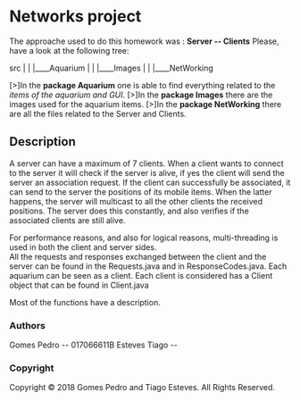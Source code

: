# Networks project  

The approache used to do this homework was : **Server -- Clients** Please, have a look at the following tree:  

src
|
|
|____Aquarium
|
|
|____Images
|
|
|____NetWorking 

[>]In the **package Aquarium** one is able to find everything related to the *items of the aquarium and GUI*. 
[>]In the **package Images** there are the images used for the aquarium items.
[>]In the **package NetWorking** there are all the files related to the Server and Clients.

## Description  
A server can have a maximum of 7 clients. When a client wants to connect to the server it will check if the server is alive,
if yes the client will send the server an association request. If the client can successfully be associated, it can send to the server the positions of its mobile items. When the latter happens, the server will multicast to all the other clients the received positions. The server does this constantly, and also verifies if the associated clients are still alive.   

For performance reasons, and also for logical reasons, multi-threading is used in both the client and server sides.  
All the requests and responses exchanged between the client and the server can be found in the Requests.java and in ResponseCodes.java.
Each aquarium can be seen as a client. Each client is considered has a Client object that can be found in Client.java  

Most of the functions have a description.  

### Authors    
Gomes Pedro -- 017066611B
Esteves Tiago --

### Copyright 
Copyright © 2018 Gomes Pedro and Tiago Esteves. All Rights Reserved.
